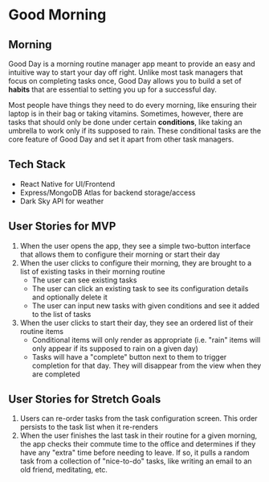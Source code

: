 # Good Morning


## Morning

Good Day is a morning routine manager app meant to provide an easy and intuitive way to start your day off right. Unlike most task managers that focus on completing tasks once, Good Day allows you to build a set of **habits** that are essential to setting you up for a successful day. 

Most people have things they need to do every morning, like ensuring their laptop is in their bag or taking vitamins. Sometimes, however, there are tasks that should only be done under certain **conditions**, like taking an umbrella to work only if its supposed to rain. These conditional tasks are the core feature of Good Day and set it apart from other task managers.

## Tech Stack

* React Native for UI/Frontend
* Express/MongoDB Atlas for backend storage/access
* Dark Sky API for weather

## User Stories for MVP

1. When the user opens the app, they see a simple two-button interface that allows them to configure their morning or start their day
2. When the user clicks to configure their morning, they are brought to a list of existing tasks in their morning routine
   * The user can see existing tasks
   * The user can click an existing task to see its configuration details and optionally delete it
   * The user can input new tasks with given conditions and see it added to the list of tasks 
3. When the user clicks to start their day, they see an ordered list of their routine items 
     * Conditional items will only render as appropriate (i.e. "rain" items will only appear if its supposed to rain on a given day)
     * Tasks will have a "complete" button next to them to trigger completion for that day. They will disappear from the view when they are completed 

## User Stories for Stretch Goals

1. Users can re-order tasks from the task configuration screen. This order persists to the task list when it re-renders
2. When the user finishes the last task in their routine for a given morning, the app checks their commute time to the office and determines if they have any "extra" time before needing to leave. If so, it pulls a random task from a collection of "nice-to-do" tasks, like writing an email to an old friend, meditating, etc.


